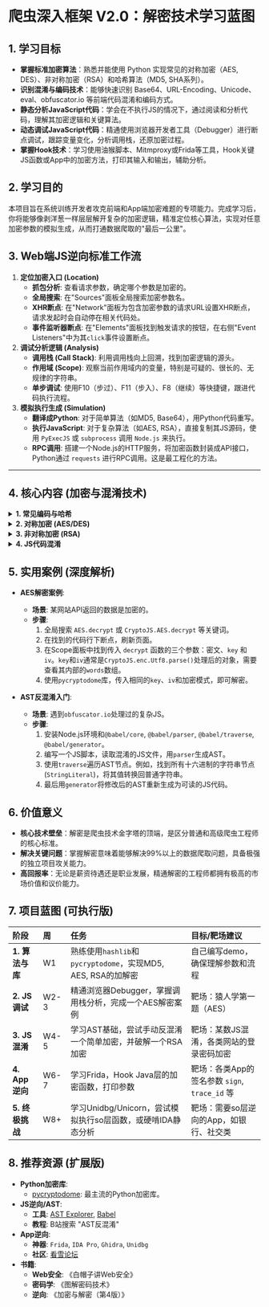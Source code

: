 # 爬虫深入框架 V2.0：解密技术学习蓝图

## 1. 学习目标

- **掌握标准加密算法**：熟悉并能使用 Python 实现常见的对称加密（AES, DES）、非对称加密（RSA）和哈希算法（MD5, SHA系列）。
- **识别混淆与编码技术**：能够快速识别 Base64、URL-Encoding、Unicode、eval、obfuscator.io 等前端代码混淆和编码方式。
- **静态分析JavaScript代码**：学会在不执行JS的情况下，通过阅读和分析代码，理解其加密逻辑和关键算法。
- **动态调试JavaScript代码**：精通使用浏览器开发者工具（Debugger）进行断点调试，跟踪变量变化，分析调用栈，还原加密过程。
- **掌握Hook技术**：学习使用油猴脚本、Mitmproxy或Frida等工具，Hook关键JS函数或App中的加密方法，打印其输入和输出，辅助分析。

## 2. 学习目的

本项目旨在系统训练开发者攻克前端和App端加密难题的专项能力。完成学习后，你将能够像剥洋葱一样层层解开复杂的加密逻辑，精准定位核心算法，实现对任意加密参数的模拟生成，从而打通数据爬取的"最后一公里"。

## 3. Web端JS逆向标准工作流

1.  **定位加密入口 (Location)**
    *   **抓包分析**: 查看请求参数，确定哪个参数是加密的。
    *   **全局搜索**: 在"Sources"面板全局搜索加密参数名。
    *   **XHR断点**: 在"Network"面板为包含加密参数的请求URL设置XHR断点，请求发起时会自动停在相关代码处。
    - **事件监听器断点**: 在"Elements"面板找到触发请求的按钮，在右侧"Event Listeners"中为其`click`事件设置断点。
2.  **调试分析逻辑 (Analysis)**
    *   **调用栈 (Call Stack)**: 利用调用栈向上回溯，找到加密逻辑的源头。
    *   **作用域 (Scope)**: 观察当前作用域内的变量，特别是可疑的、很长的、无规律的字符串。
    *   **单步调试**: 使用F10（步过）、F11（步入）、F8（继续）等快捷键，跟进代码执行流程。
3.  **模拟执行生成 (Simulation)**
    *   **翻译成Python**: 对于简单算法（如MD5, Base64），用Python代码重写。
    *   **执行JavaScript**: 对于复杂算法（如AES, RSA），直接复制其JS源码，使用 `PyExecJS` 或 `subprocess` 调用 `Node.js` 来执行。
    *   **RPC调用**: 搭建一个Node.js的HTTP服务，将加密函数封装成API接口，Python通过 `requests` 进行RPC调用。这是最工程化的方法。

---

## 4. 核心内容 (加密与混淆技术)

<details>
<summary><b>1. 常见编码与哈希</b></summary>

- **Base64**: **特征**：由a-z, A-Z, 0-9, +, /组成，末尾可能有=号。**工具**: Python `base64`库。
- **MD5/SHA**: **特征**：固定长度的十六进制字符串（MD5为32位）。**工具**: Python `hashlib`库。
- **HMAC**: 需要一个`secret key`的哈希算法，比普通哈希更安全。
</details>

<details>
<summary><b>2. 对称加密 (AES/DES)</b></summary>

- **特征**: 通常需要`key`（密钥）和`iv`（偏移量），模式（`CBC/ECB`）也很重要。
- **分析**: 逆向关键是找到 `key` 和 `iv`。它们可能是固定的字符串，也可能是动态生成的。
- **工具**: Python `pycryptodome`库。
</details>

<details>
<summary><b>3. 非对称加密 (RSA)</b></summary>

- **特征**: 通常用于加密敏感信息（如密码）。JS中会有一个很长的字符串作为`public key`（公钥）。
- **分析**: 逆向关键是找到公钥，以及加密时使用的padding方案（如PKCS1_v1_5）。
- **工具**: Python `pycryptodome`库。
</details>

<details>
<summary><b>4. JS代码混淆</b></summary>

- **Obfuscator.io**: **特征**: 大量十六进制编码的字符串、字符串数组和自执行函数。**工具**: `AST`（抽象语法树）是反混淆的终极武器。可使用`babel`库将JS转为AST，再写脚本还原。
- **Webpack打包**: **特征**: 代码由一个分发器和多个模块组成。**技巧**: 找到Webpack的分发器函数，手动导出所需模块即可在外部调用。
</details>

## 5. 实用案例 (深度解析)

- **AES解密案例**:
  - **场景**: 某网站API返回的数据是加密的。
  - **步骤**:
    1.  全局搜索 `AES.decrypt` 或 `CryptoJS.AES.decrypt` 等关键词。
    2.  在找到的代码行下断点，刷新页面。
    3.  在Scope面板中找到传入 `decrypt` 函数的三个参数：密文、`key` 和 `iv`。`key`和`iv`通常是`CryptoJS.enc.Utf8.parse()`处理后的对象，需要查看其内部的`words`数组。
    4.  使用`pycryptodome`库，传入相同的`key`、`iv`和加密模式，即可解密。

- **AST反混淆入门**:
  - **场景**: 遇到`obfuscator.io`处理过的复杂JS。
  - **步骤**:
    1.  安装Node.js环境和`@babel/core`, `@babel/parser`, `@babel/traverse`, `@babel/generator`。
    2.  编写一个JS脚本，读取混淆的JS文件，用`parser`生成AST。
    3.  使用`traverse`遍历AST节点。例如，找到所有十六进制的字符串节点(`StringLiteral`)，将其值转换回普通字符串。
    4.  最后用`generator`将修改后的AST重新生成为可读的JS代码。

## 6. 价值意义

- **核心技术壁垒**：解密是爬虫技术金字塔的顶端，是区分普通和高级爬虫工程师的核心标准。
- **解决关键问题**：掌握解密意味着能够解决99%以上的数据爬取问题，具备极强的独立项目攻关能力。
- **高回报率**：无论是薪资待遇还是职业发展，精通解密的工程师都拥有极高的市场价值和议价能力。

## 7. 项目蓝图 (可执行版)

| 阶段 | 周 | 任务 | 目标/靶场建议 |
| :--- | :-- | :--- | :--- |
| **1. 算法与库** | W1 | 熟练使用`hashlib`和`pycryptodome`，实现MD5, AES, RSA的加解密 | 自己编写demo，确保理解参数和流程 |
| **2. JS调试** | W2-3| 精通浏览器Debugger，掌握调用栈分析，完成一个AES解密案例 | 靶场：猿人学第一题（AES） |
| **3. JS混淆** | W4-5| 学习AST基础，尝试手动反混淆一个简单加密，并破解一个RSA加密 | 靶场：某数JS混淆，各类网站的登录密码加密 |
| **4. App逆向** | W6-7| 学习Frida，Hook Java层的加密函数，打印参数 | 靶场：各类App的签名参数 `sign`, `trace_id` 等 |
| **5. 终极挑战** | W8+ | 学习Unidbg/Unicorn，尝试模拟执行so层函数，或硬啃IDA静态分析 | 靶场：需要so层逆向的App，如银行、社交类 |

## 8. 推荐资源 (扩展版)

- **Python加密库**:
  - [pycryptodome](https://www.pycryptodome.org/en/latest/): 最主流的Python加密库。
- **JS逆向/AST**:
  - **工具**: [AST Explorer](https://astexplorer.net/), [Babel](https://babeljs.io/)
  - **教程**: B站搜索 "AST反混淆"
- **App逆向**:
  - **神器**: `Frida`, `IDA Pro`, `Ghidra`, `Unidbg`
  - **社区**: [看雪论坛](https://bbs.pediy.com/)
- **书籍**:
  - **Web安全**: 《白帽子讲Web安全》
  - **密码学**: 《图解密码技术》
  - **逆向**: 《加密与解密（第4版）》 